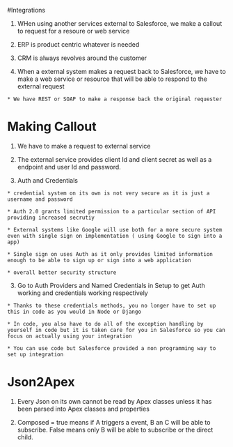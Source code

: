 #Integrations
 
  1. WHen using another services external to Salesforce, we make a callout to request for a resoure or web service

  2. ERP is product centric whatever is needed

  3. CRM is always revolves around the customer 

  4. When a external system makes a request back to Salesforce, we have to make a web service or resource that will be able to respond to the external request

    * We have REST or SOAP to make a response back the original requester

# Making Callout 

  1. We have to make a request to external service

  2. The external service provides client Id and client secret as well as a endpoint and user Id and password.

  3. Auth and Credentials

    * credential system on its own is not very secure as it is just a username and password

    * Auth 2.0 grants limited permission to a particular section of API providing increased secrutiy 

    * External systems like Google will use both for a more secure system even with single sign on implementation ( using Google to sign into a app)

    * Single sign on uses Auth as it only provides limited information enough to be able to sign up or sign into a web application

    * overall better security structure
 
  3. Go to Auth Providers and Named Credentials in Setup to get Auth working and credentials working respectively

    * Thanks to these credentials methods, you no longer have to set up this in code as you would in Node or Django

    * In code, you also have to do all of the exception handling by yourself in code but it is taken care for you in Salesforce so you can focus on actually using your integration

    * You can use code but Salesforce provided a non programming way to set up integration

# Json2Apex

  1. Every Json on its own cannot be read by Apex classes unless it has been parsed into Apex classes and properties

  2. Composed = true means if A triggers a event, B an C will be able to subscribe. False means only B will be able to subscribe or the direct child. 
